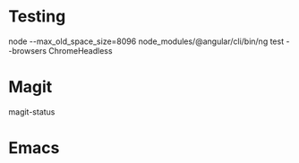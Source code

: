 # Testing
node --max_old_space_size=8096 node_modules/@angular/cli/bin/ng test --browsers ChromeHeadless
# Magit
magit-status
# Emacs
